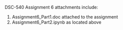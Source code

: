 DSC-540 Assignment 6 attachments include:

1) Assignment6_Part1.doc attached to the assignment 
2) Assignment6_Part2.ipynb as located above 
